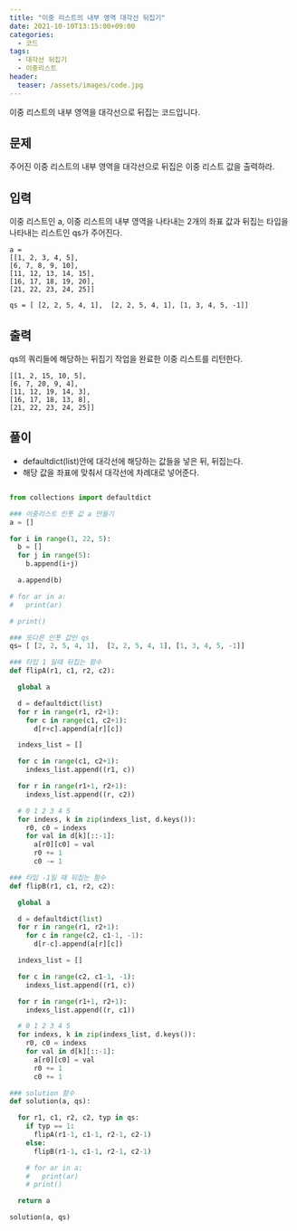 ```yaml
---
title: "이중 리스트의 내부 영역 대각선 뒤집기"
date: 2021-10-10T13:15:00+09:00
categories:
  - 코드
tags:
  - 대각선 뒤집기
  - 이중리스트
header:
  teaser: /assets/images/code.jpg
---
```


이중 리스트의 내부 영역을 대각선으로 뒤집는 코드입니다.

## 문제

주어진 이중 리스트의 내부 영역을 대각선으로 뒤집은 이중 리스트 값을 출력하라.

## 입력

이중 리스트인 a, 이중 리스트의 내부 영역을 나타내는 2개의 좌표 값과 뒤집는 타입을 나타내는 리스트인 qs가 주어진다.

```
a =
[[1, 2, 3, 4, 5],
[6, 7, 8, 9, 10],
[11, 12, 13, 14, 15],
[16, 17, 18, 19, 20],
[21, 22, 23, 24, 25]]

qs = [ [2, 2, 5, 4, 1],  [2, 2, 5, 4, 1], [1, 3, 4, 5, -1]]
```

## 출력

qs의 쿼리들에 해당하는 뒤집기 작업을 완료한 이중 리스트를 리턴한다.

```
[[1, 2, 15, 10, 5],
[6, 7, 20, 9, 4],
[11, 12, 19, 14, 3],
[16, 17, 18, 13, 8],
[21, 22, 23, 24, 25]]
```

## 풀이

- defaultdict(list)안에 대각선에 해당하는 값들을 넣은 뒤, 뒤집는다.
- 해당 값을 좌표에 맞춰서 대각선에 차례대로 넣어준다.

```python

from collections import defaultdict

### 이중리스트 인풋 값 a 만들기
a = []

for i in range(1, 22, 5):
  b = []
  for j in range(5):
    b.append(i+j)

  a.append(b)

# for ar in a:
#   print(ar)

# print()

### 또다른 인풋 값인 qs
qs= [ [2, 2, 5, 4, 1],  [2, 2, 5, 4, 1], [1, 3, 4, 5, -1]]

### 타입 1 일때 뒤집는 함수
def flipA(r1, c1, r2, c2):

  global a

  d = defaultdict(list)
  for r in range(r1, r2+1):
    for c in range(c1, c2+1):
      d[r+c].append(a[r][c])

  indexs_list = []

  for c in range(c1, c2+1):
    indexs_list.append((r1, c))

  for r in range(r1+1, r2+1):
    indexs_list.append((r, c2))

  # 0 1 2 3 4 5
  for indexs, k in zip(indexs_list, d.keys()):
    r0, c0 = indexs
    for val in d[k][::-1]:
      a[r0][c0] = val
      r0 += 1
      c0 -= 1

### 타입 -1일 때 뒤집는 함수
def flipB(r1, c1, r2, c2):

  global a

  d = defaultdict(list)
  for r in range(r1, r2+1):
    for c in range(c2, c1-1, -1):
      d[r-c].append(a[r][c])

  indexs_list = []

  for c in range(c2, c1-1, -1):
    indexs_list.append((r1, c))

  for r in range(r1+1, r2+1):
    indexs_list.append((r, c1))

  # 0 1 2 3 4 5
  for indexs, k in zip(indexs_list, d.keys()):
    r0, c0 = indexs
    for val in d[k][::-1]:
      a[r0][c0] = val
      r0 += 1
      c0 += 1

### solution 함수
def solution(a, qs):

  for r1, c1, r2, c2, typ in qs:
    if typ == 1:
      flipA(r1-1, c1-1, r2-1, c2-1)
    else:
      flipB(r1-1, c1-1, r2-1, c2-1)

    # for ar in a:
    #   print(ar)
    # print()

  return a

solution(a, qs)
```

